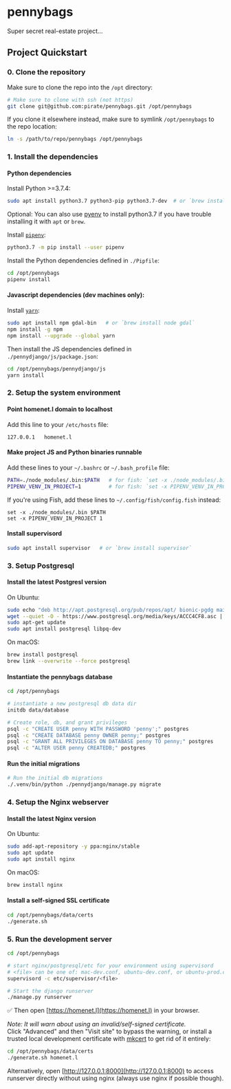 # pennybags
Super secret real-estate project...

## Project Quickstart

### 0. Clone the repository

Make sure to clone the repo into the `/opt` directory:
```bash
# Make sure to clone with ssh (not https)
git clone git@github.com:pirate/pennybags.git /opt/pennybags
```
If you clone it elsewhere instead, make sure to symlink `/opt/pennybags` to the repo location:
```bash
ln -s /path/to/repo/pennybags /opt/pennybags
```

### 1. Install the dependencies

#### Python dependencies

Install Python >=3.7.4:
```bash
sudo apt install python3.7 python3-pip python3.7-dev  # or `brew install python3`
```
Optional: You can also use [pyenv](https://github.com/pyenv/pyenv) to install python3.7 if you have trouble installing it with `apt` or `brew`.

Install [`pipenv`](https://github.com/pypa/pipenv):
```bash
python3.7 -m pip install --user pipenv
```

Install the Python dependencies defined in `./Pipfile`:
```bash
cd /opt/pennybags
pipenv install
```

#### Javascript dependencies (dev machines only):

Install [`yarn`](https://yarnpkg.com/):
```bash
sudo apt install npm gdal-bin   # or `brew install node gdal`
npm install -g npm
npm install --upgrade --global yarn
```

Then install the JS dependencies defined in `./pennydjango/js/package.json`:
```bash
cd /opt/pennybags/pennydjango/js
yarn install
```

### 2. Setup the system environment

#### Point homenet.l domain to localhost

Add this line to your `/etc/hosts` file:
```
127.0.0.1   homenet.l
```

#### Make project JS and Python binaries runnable

Add these lines to your `~/.bashrc` or `~/.bash_profile` file:
```bash
PATH=./node_modules/.bin:$PATH   # for fish: `set -x ./node_modules/.bin $PATH`
PIPENV_VENV_IN_PROJECT=1         # for fish: `set -x PIPENV_VENV_IN_PROJECT 1`
```

If you're using Fish, add these lines to `~/.config/fish/config.fish` instead:
```fish
set -x ./node_modules/.bin $PATH
set -x PIPENV_VENV_IN_PROJECT 1
```

#### Install supervisord
```bash
sudo apt install supervisor   # or `brew install supervisor`
```

### 3. Setup Postgresql

#### Install the latest Postgresl version

On Ubuntu:
```bash
sudo echo "deb http://apt.postgresql.org/pub/repos/apt/ bionic-pgdg main" >> /etc/apt/sources.list
wget --quiet -O - https://www.postgresql.org/media/keys/ACCC4CF8.asc | sudo apt-key add -
sudo apt-get update
sudo apt install postgresql libpq-dev
```

On macOS:
```bash
brew install postgresql
brew link --overwrite --force postgresql
```

#### Instantiate the pennybags database
```bash
cd /opt/pennybags

# instantiate a new postgresql db data dir
initdb data/database

# Create role, db, and grant privileges
psql -c "CREATE USER penny WITH PASSWORD 'penny';" postgres
psql -c "CREATE DATABASE penny OWNER penny;" postgres
psql -c "GRANT ALL PRIVILEGES ON DATABASE penny TO penny;" postgres
psql -c "ALTER USER penny CREATEDB;" postgres
```

#### Run the initial migrations
```bash
# Run the initial db migrations
./.venv/bin/python ./pennydjango/manage.py migrate
```

### 4. Setup the Nginx webserver

#### Install the latest Nginx version

On Ubuntu:
```bash
sudo add-apt-repository -y ppa:nginx/stable
sudo apt update
sudo apt install nginx
```

On macOS:
```bash
brew install nginx
```

#### Install a self-signed SSL certificate
```bash
cd /opt/pennybags/data/certs
./generate.sh
```

### 5. Run the development server

```bash
cd /opt/pennybags

# start nginx/postgresql/etc for your environment using supervisord
# <file> can be one of: mac-dev.conf, ubuntu-dev.conf, or ubuntu-prod.conf
supervisord -c etc/supervisor/<file>

# Start the django runserver
./manage.py runserver
```

✅ Then open [https://homenet.l](https://homenet.l) in your browser.

*Note: It will warn about using an invalid/self-signed certificate.*  
Click "Advanced" and then "Visit site" to bypass the warning, or install a trusted local development certificate with [mkcert](https://github.com/FiloSottile/mkcert) to get rid of it entirely:
```bash
cd /opt/pennybags/data/certs
./generate.sh homenet.l
```

Alternatively, open [http://127.0.0.1:8000](http://127.0.0.1:8000) to access runserver directly without using nginx (always use nginx if possible though).
